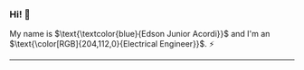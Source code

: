 ### Hi! 👋

My name is $\text{\textcolor{blue}{Edson Junior Acordi}}$ and I'm an $\text{\color[RGB]{204,112,0}{Electrical Engineer}}$. ⚡


<!--
**edson-acordi/edson-acordi** is a ✨ _special_ ✨ repository because its `README.md` (this file) appears on your GitHub profile.

Here are some ideas to get you started:

- 🔭 I’m currently working on ...
- 🌱 I’m currently learning ...
- 👯 I’m looking to collaborate on ...
- 🤔 I’m looking for help with ...
- 💬 Ask me about ...
- 📫 How to reach me: ...
- 😄 Pronouns: ...
- ⚡ Fun fact: ...
-->

---

<!--
![Profile views](https://gpvc.arturio.dev/edson-acordi)
-->
